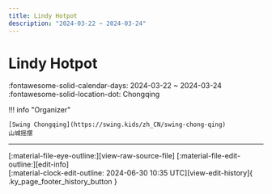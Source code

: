 ```yaml
---
title: Lindy Hotpot
description: "2024-03-22 ~ 2024-03-24"
---
```


# Lindy Hotpot 

:fontawesome-solid-calendar-days: 2024-03-22 ~ 2024-03-24  
:fontawesome-solid-location-dot: Chongqing  

!!! info "Organizer"

    [Swing Chongqing](https://swing.kids/zh_CN/swing-chong-qing)  
    山城摇摆  

---

<div class="ky_page_footer" markdown>
<div class="ky_page_footer_trailing" markdown="span">
[:material-file-eye-outline:][view-raw-source-file]
[:material-file-edit-outline:][edit-info]
</div>
<div class="ky_page_footer_leading" markdown="span">
[:material-clock-edit-outline: 2024-06-30 10:35 UTC][view-edit-history]{ .ky_page_footer_history_button }
</div>
</div>

[view-raw-source-file]: https://github.com/swingdance/events/blob/main/2024/zh_CN/lindy-hotpot-2024.json "View Raw Source File"
[edit-info]: https://github.com/swingdance/events/issues/new?assignees=&labels=update+event&projects=&template=03-update_entity.yml&title=Update%20Event%3A%202024%2Fzh_CN%20%E2%80%A2%20Lindy%20Hotpot&region=zh_CN&year=2024&id=lindy-hotpot-2024&name=Lindy%20Hotpot&org_id=swing-chong-qing "Edit Info"

[view-edit-history]: https://github.com/swingdance/events/commits/main/2024/zh_CN/lindy-hotpot-2024.json "View Edit History"
